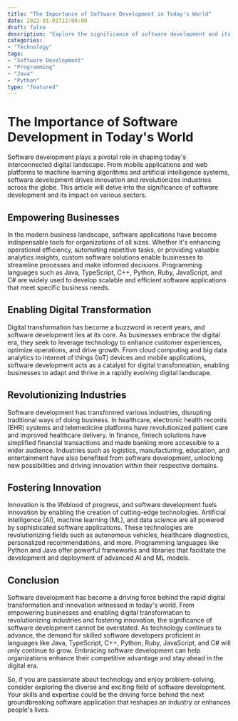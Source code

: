 ```yaml
---
title: "The Importance of Software Development in Today's World"
date: 2022-01-01T12:00:00
draft: false
description: "Explore the significance of software development and its impact on various industries."
categories:
- "Technology"
tags:
- "Software Development"
- "Programming"
- "Java"
- "Python"
type: "featured"
---
```


# The Importance of Software Development in Today's World

Software development plays a pivotal role in shaping today's interconnected digital landscape. From mobile applications and web platforms to machine learning algorithms and artificial intelligence systems, software development drives innovation and revolutionizes industries across the globe. This article will delve into the significance of software development and its impact on various sectors.

## Empowering Businesses

In the modern business landscape, software applications have become indispensable tools for organizations of all sizes. Whether it's enhancing operational efficiency, automating repetitive tasks, or providing valuable analytics insights, custom software solutions enable businesses to streamline processes and make informed decisions. Programming languages such as Java, TypeScript, C++, Python, Ruby, JavaScript, and C# are widely used to develop scalable and efficient software applications that meet specific business needs.

## Enabling Digital Transformation

Digital transformation has become a buzzword in recent years, and software development lies at its core. As businesses embrace the digital era, they seek to leverage technology to enhance customer experiences, optimize operations, and drive growth. From cloud computing and big data analytics to internet of things (IoT) devices and mobile applications, software development acts as a catalyst for digital transformation, enabling businesses to adapt and thrive in a rapidly evolving digital landscape.

## Revolutionizing Industries

Software development has transformed various industries, disrupting traditional ways of doing business. In healthcare, electronic health records (EHR) systems and telemedicine platforms have revolutionized patient care and improved healthcare delivery. In finance, fintech solutions have simplified financial transactions and made banking more accessible to a wider audience. Industries such as logistics, manufacturing, education, and entertainment have also benefited from software development, unlocking new possibilities and driving innovation within their respective domains.

## Fostering Innovation

Innovation is the lifeblood of progress, and software development fuels innovation by enabling the creation of cutting-edge technologies. Artificial intelligence (AI), machine learning (ML), and data science are all powered by sophisticated software applications. These technologies are revolutionizing fields such as autonomous vehicles, healthcare diagnostics, personalized recommendations, and more. Programming languages like Python and Java offer powerful frameworks and libraries that facilitate the development and deployment of advanced AI and ML models.

## Conclusion

Software development has become a driving force behind the rapid digital transformation and innovation witnessed in today's world. From empowering businesses and enabling digital transformation to revolutionizing industries and fostering innovation, the significance of software development cannot be overstated. As technology continues to advance, the demand for skilled software developers proficient in languages like Java, TypeScript, C++, Python, Ruby, JavaScript, and C# will only continue to grow. Embracing software development can help organizations enhance their competitive advantage and stay ahead in the digital era.

So, if you are passionate about technology and enjoy problem-solving, consider exploring the diverse and exciting field of software development. Your skills and expertise could be the driving force behind the next groundbreaking software application that reshapes an industry or enhances people's lives.
